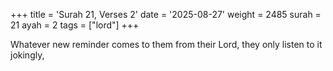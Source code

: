 +++
title = 'Surah 21, Verses 2'
date = '2025-08-27'
weight = 2485
surah = 21
ayah = 2
tags = ["lord"]
+++

Whatever new reminder comes to them from their Lord, they only listen to it jokingly,